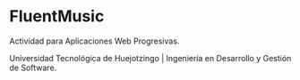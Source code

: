 # FluentMusic

Actividad para Aplicaciones Web Progresivas.

Universidad Tecnológica de Huejotzingo | Ingeniería en Desarrollo y Gestión de Software.
